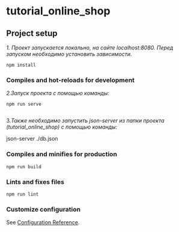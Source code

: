 # tutorial_online_shop

## Project setup

_1. Проект запускается локально, на сайте localhost:8080. 
Перед запуском необходимо установить зависимости._
```
npm install
```

### Compiles and hot-reloads for development

_2.Запуск проекта с помощью команды:_
```
npm run serve


```
3._Также необходимо запустить json-server из папки проекта (tutorial_online_shop)
с помощью команды:_

json-server ./db.json



### Compiles and minifies for production

```
npm run build
```

### Lints and fixes files
```
npm run lint
```

### Customize configuration
See [Configuration Reference](https://cli.vuejs.org/config/).



